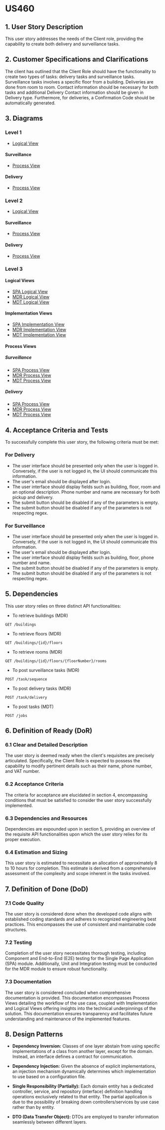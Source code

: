 # US460

## 1. User Story Description

This user story addresses the needs of the Client role, providing the capability to create both delivery and surveillance tasks.

## 2. Customer Specifications and Clarifications

The client has outlined that the Client Role should have the functionality to create two types of tasks: delivery tasks and surveillance tasks.
Surveillance tasks involves a specific floor from a building. Deliveries are done from room to room.
Contact information should be necessary for both tasks and additional Delivery Contact information should be given in Delivery type.
Furthermore, for deliveries, a Confirmation Code should be automatically generated.

## 3. Diagrams

### Level 1

-   [Logical View](../general-purpose/level1/logical-view.svg)

#### Surveillance

-   [Process View](./surveillance/level1/process-view.svg)

#### Delivery

-   [Process View](./delivery/level1/process-view.svg)

### Level 2

-   [Logical View](../general-purpose/level2/logical-view.svg)

#### Surveillance

-   [Process View](./surveillance/level2/process-view.svg)

#### Delivery

-   [Process View](./delivery/level2/process-view.svg)

### Level 3

#### Logical Views

-   [SPA Logical View](../general-purpose/level3/ui-logical-view.svg)
-   [MDR Logical View](../general-purpose/level3/mdr-logical-view.svg)
-   [MDT Logical View](../general-purpose/level3/mdt-logical-view.svg)

#### Implementation Views

-   [SPA Implementation View](../general-purpose/level3/ui-implementation-view.svg)
-   [MDR Implementation View](../general-purpose/level3/mdr-implementation-view.svg)
-   [MDT Implementation View](../general-purpose/level3/mdt-implementation-view.svg)

#### Process Views

##### Surveillance

-   [SPA Process View](./surveillance/level3/process-view-spa.svg)
-   [MDR Process View](./surveillance/level3/process-view-mdr.svg)
-   [MDT Process View](./surveillance/level3/process-view-mdt.svg)

##### Delivery

-   [SPA Process View](./delivery/level3/process-view-spa.svg)
-   [MDR Process View](./delivery/level3/process-view-mdr.svg)
-   [MDT Process View](./delivery/level3/process-view-mdt.svg)

## 4. Acceptance Criteria and Tests

To successfully complete this user story, the following criteria must be met:

### For Delivery

-   The user interface should be presented only when the user is logged in. Conversely, if the user is
    not logged in, the UI should communicate this information.
-   The user's email should be displayed after login.
-   The user interface should display fields such as building, floor, room and an optional description.
    Phone number and name are necessary for both pickup and delivery.
-   The submit button should be disabled if any of the parameters is empty.
-   The submit button should be disabled if any of the parameters is not respecting regex.

### For Surveillance

-   The user interface should be presented only when the user is logged in. Conversely, if the user is
    not logged in, the UI should communicate this information.
-   The user's email should be displayed after login.
-   The user interface should display fields such as building, floor, phone number and name.
-   The submit button should be disabled if any of the parameters is empty.
-   The submit button should be disabled if any of the parameters is not respecting regex.

## 5. Dependencies

This user story relies on three distinct API functionalities:

-   To retrieve buildings (MDR)

```
GET /buildings
```

-   To retrieve floors (MDR)

```
GET /buildings/{id}/floors
```

-   To retrieve rooms (MDR)

```
GET /buildings/{id}/floors/{floorNumber}/rooms
```

-   To post surveillance tasks (MDR)

```
POST /task/sequence
```

-   To post delivery tasks (MDR)

```
POST /task/delivery
```

-   To post tasks (MDT)

```
POST /jobs
```

## 6. Definition of Ready (DoR)

### 6.1 Clear and Detailed Description

The user story is deemed ready when the client's requisites are precisely articulated.
Specifically, the Client Role is expected to possess the capability to modify pertinent
details such as their name, phone number, and VAT number.

### 6.2 Acceptance Criteria

The criteria for acceptance are elucidated in section 4, encompassing conditions that must be
satisfied to consider the user story successfully implemented.

### 6.3 Dependencies and Resources

Dependencies are expounded upon in section 5, providing an overview of the requisite API functionalities
upon which the user story relies for its proper execution.

### 6.4 Estimation and Sizing

This user story is estimated to necessitate an allocation of approximately 8 to 10 hours for completion.
This estimate is derived from a comprehensive assessment of the complexity and scope inherent in the
tasks involved.

## 7. Definition of Done (DoD)

### 7.1 Code Quality

The user story is considered done when the developed code aligns with established coding standards
and adheres to recognized engineering best practices. This encompasses the use of consistent and
maintainable code structures.

### 7.2 Testing

Completion of the user story necessitates thorough testing, including Component and End-to-End (E2E)
testing for the Single Page Application (SPA) module. Additionally, Unit and Integration testing must be
conducted for the MDR module to ensure robust functionality.

### 7.3 Documentation

The user story is considered concluded when comprehensive documentation is provided. This
documentation encompasses Process Views detailing the workflow of the use case, coupled with
Implementation and Logical Views offering insights into the technical underpinnings of the solution.
This documentation ensures transparency and facilitates future understanding and maintenance of
the implemented features.

## 8. Design Patterns

-   **Dependency Inversion:** Classes of one layer abstain from using specific implementations of a class from another layer, except for the domain. Instead, an interface defines a contract for communication.

-   **Dependency Injection:** Given the absence of explicit implementations, an injection mechanism dynamically determines which implementation to use based on a configuration file.

-   **Single Responsibility (Partially):** Each domain entity has a dedicated controller, service, and repository (interface) definition handling operations exclusively related to that entity. The partial application is due to the possibility of breaking down controllers/services by use case rather than by entity.

-   **DTO (Data Transfer Object):** DTOs are employed to transfer information seamlessly between different layers.

